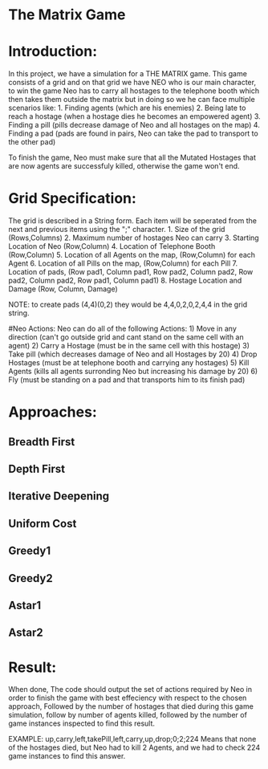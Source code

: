 
# The Matrix Game

# Introduction:
In this project, we have a simulation for a THE MATRIX game. This game consists of a grid and on that grid we have NEO who is our main character, to win the game Neo has to carry all hostages to the telephone booth which then takes them outside the matrix but in doing so we he can face multiple scenarios like: 
	1. Finding agents (which are his enemies)
	2. Being late to reach a hostage (when a hostage dies he becomes an empowered agent)
	3. Finding a pill (pills decrease damage of Neo and all hostages on the map)
	4. Finding a pad (pads are found in pairs, Neo can take the pad to transport to the other pad)

To finish the game, Neo must make sure that all the Mutated Hostages that are now agents are successfuly killed, otherwise the game won't end.

# Grid Specification:
The grid is described in a String form. Each item will be seperated from the next and previous items using the ";" character.
	1. Size of the grid (Rows,Columns)
	2. Maximum number of hostages Neo can carry
	3. Starting Location of Neo (Row,Column)
	4. Location of Telephone Booth (Row,Column)
	5. Location of all Agents on the map, (Row,Column) for each Agent
	6. Location of all Pills on the map, (Row,Column) for each Pill
	7. Location of pads, (Row pad1, Column pad1, Row pad2, Column pad2, Row pad2, Column pad2, Row pad1, Column pad1)
	8. Hostage Location and Damage (Row, Column, Damage)

NOTE: to create pads (4,4)(0,2) they would be 4,4,0,2,0,2,4,4 in the grid string.

#Neo Actions:
Neo can do all of the following Actions:
	1) Move in any direction (can't go outside grid and cant stand on the same cell with an agent)
	2) Carry a Hostage (must be in the same cell with this hostage)
	3) Take pill (which decreases damage of Neo and all Hostages by 20)
	4) Drop Hostages (must be at telephone booth and carrying any hostages)
	5) Kill Agents (kills all agents surronding Neo but increasing his damage by 20)
	6) Fly (must be standing on a pad and that transports him to its finish pad) 

# Approaches: 
## Breadth First
## Depth First
## Iterative Deepening
## Uniform Cost
## Greedy1
## Greedy2
## Astar1
## Astar2

# Result:
When done, The code should output the set of actions required by Neo in order to finish the game with best effeciency with respect to the chosen approach, Followed by the number of hostages that died during this game simulation, follow by number of agents killed, followed by the number of game instances inspected to find this result.

EXAMPLE:
up,carry,left,takePill,left,carry,up,drop;0;2;224
Means that none of the hostages died, but Neo had to kill 2 Agents, and we had to check 224 game instances to find this answer.


